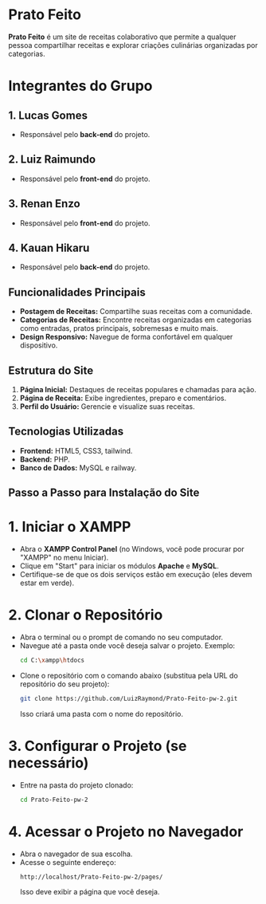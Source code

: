 # Prato Feito

**Prato Feito** é um site de receitas colaborativo que permite a qualquer pessoa compartilhar receitas e explorar criações culinárias organizadas por categorias.

# Integrantes do Grupo

## 1. **Lucas Gomes**
   - Responsável pelo **back-end** do projeto.

## 2. **Luiz Raimundo**
   - Responsável pelo **front-end** do projeto.

## 3. **Renan Enzo**
   - Responsável pelo **front-end** do projeto.

## 4. **Kauan Hikaru**
   - Responsável pelo **back-end** do projeto.


## Funcionalidades Principais
- **Postagem de Receitas:** Compartilhe suas receitas com a comunidade.
- **Categorias de Receitas:** Encontre receitas organizadas em categorias como entradas, pratos principais, sobremesas e muito mais.
- **Design Responsivo:** Navegue de forma confortável em qualquer dispositivo.

## Estrutura do Site
1. **Página Inicial:** Destaques de receitas populares e chamadas para ação.
3. **Página de Receita:** Exibe ingredientes, preparo e comentários.
4. **Perfil do Usuário:** Gerencie e visualize suas receitas.

## Tecnologias Utilizadas
- **Frontend:** HTML5, CSS3, tailwind.
- **Backend:** PHP.
- **Banco de Dados:** MySQL e railway.

## Passo a Passo para Instalação do Site

# 1. **Iniciar o XAMPP**
   - Abra o **XAMPP Control Panel** (no Windows, você pode procurar por "XAMPP" no menu Iniciar).
   - Clique em "Start" para iniciar os módulos **Apache** e **MySQL**.
   - Certifique-se de que os dois serviços estão em execução (eles devem estar em verde).

# 2. **Clonar o Repositório**
   - Abra o terminal ou o prompt de comando no seu computador.
   - Navegue até a pasta onde você deseja salvar o projeto. Exemplo:
     ```bash
     cd C:\xampp\htdocs
     ```
   - Clone o repositório com o comando abaixo (substitua pela URL do repositório do seu projeto):
     ```bash
     git clone https://github.com/LuizRaymond/Prato-Feito-pw-2.git
     ```
     Isso criará uma pasta com o nome do repositório.

# 3. **Configurar o Projeto (se necessário)**
   - Entre na pasta do projeto clonado:
     ```bash
     cd Prato-Feito-pw-2
     ```

# 4. **Acessar o Projeto no Navegador**
   - Abra o navegador de sua escolha.
   - Acesse o seguinte endereço:
     ```text
     http://localhost/Prato-Feito-pw-2/pages/
     ```
     Isso deve exibir a página que você deseja.

